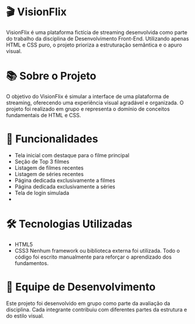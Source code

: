 # 🎬 VisionFlix

VisionFlix é uma plataforma fictícia de streaming desenvolvida como parte do trabalho da disciplina de Desenvolvimento Front-End. Utilizando apenas HTML e CSS puro, o projeto prioriza a estruturação semântica e o apuro visual. 
# 📚 Sobre o Projeto
O objetivo do VisionFlix é simular a interface de uma plataforma de streaming, oferecendo uma experiência visual agradável e organizada. O projeto foi realizado em grupo e representa o domínio de conceitos fundamentais de HTML e CSS.
# 🧩 Funcionalidades
- Tela inicial com destaque para o filme principal
- Seção de Top 3 filmes
- Listagem de filmes recentes
- Listagem de séries recentes
- Página dedicada exclusivamente a filmes
- Página dedicada exclusivamente a séries
- Tela de login simulada
- 
# 🛠️ Tecnologias Utilizadas
- HTML5
- CSS3
Nenhum framework ou biblioteca externa foi utilizada. Todo o código foi escrito manualmente para reforçar o aprendizado dos fundamentos.

# 👥 Equipe de Desenvolvimento
Este projeto foi desenvolvido em grupo como parte da avaliação da disciplina. Cada integrante contribuiu com diferentes partes da estrutura e do estilo visual.
